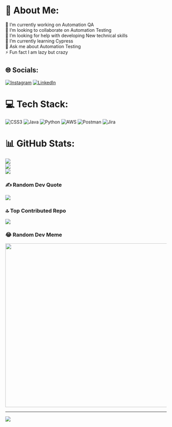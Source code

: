 # 💫 About Me:
🔭 I’m currently working on Automation QA<br>👯 I’m looking to collaborate on Automation Testing <br>🤝 I’m looking for help with developing New technical skills<br>🌱 I’m currently learning Cypress <br>💬 Ask me about Automation Testing <br>⚡ Fun fact I am lazy but crazy 


## 🌐 Socials:
[![Instagram](https://img.shields.io/badge/Instagram-%23E4405F.svg?logo=Instagram&logoColor=white)](https://instagram.com/Nikhilst8) [![LinkedIn](https://img.shields.io/badge/LinkedIn-%230077B5.svg?logo=linkedin&logoColor=white)](https://linkedin.com/in/2000nikhilst888) 

# 💻 Tech Stack:
![CSS3](https://img.shields.io/badge/css3-%231572B6.svg?style=for-the-badge&logo=css3&logoColor=white) ![Java](https://img.shields.io/badge/java-%23ED8B00.svg?style=for-the-badge&logo=java&logoColor=white) ![Python](https://img.shields.io/badge/python-3670A0?style=for-the-badge&logo=python&logoColor=ffdd54) ![AWS](https://img.shields.io/badge/AWS-%23FF9900.svg?style=for-the-badge&logo=amazon-aws&logoColor=white) ![Postman](https://img.shields.io/badge/Postman-FF6C37?style=for-the-badge&logo=postman&logoColor=white) ![Jira](https://img.shields.io/badge/jira-%230A0FFF.svg?style=for-the-badge&logo=jira&logoColor=white)
# 📊 GitHub Stats:
![](https://github-readme-stats.vercel.app/api?username=nikhilst888&theme=dark&hide_border=false&include_all_commits=false&count_private=false)<br/>
![](https://github-readme-streak-stats.herokuapp.com/?user=nikhilst888&theme=dark&hide_border=false)<br/>
![](https://github-readme-stats.vercel.app/api/top-langs/?username=nikhilst888&theme=dark&hide_border=false&include_all_commits=false&count_private=false&layout=compact)

### ✍️ Random Dev Quote
![](https://quotes-github-readme.vercel.app/api?type=horizontal&theme=radical)

### 🔝 Top Contributed Repo
![](https://github-contributor-stats.vercel.app/api?username=nikhilst888&limit=5&theme=dark&combine_all_yearly_contributions=true)

### 😂 Random Dev Meme
<img src="https://rm.up.railway.app/" width="512px"/>

---
[![](https://visitcount.itsvg.in/api?id=nikhilst888&icon=0&color=0)](https://visitcount.itsvg.in)

<!-- Proudly created with GPRM ( https://gprm.itsvg.in ) -->
